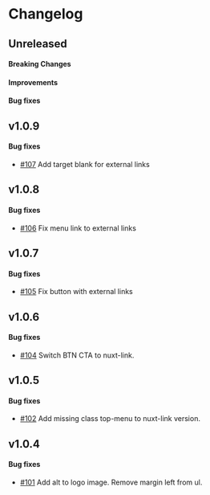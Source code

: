 # Changelog

## Unreleased

#### Breaking Changes
#### Improvements
#### Bug fixes

## v1.0.9

#### Bug fixes

- [#107](https://github.com/mesg-foundation/mesg-components/pull/107) Add target blank for external links

## v1.0.8

#### Bug fixes

- [#106](https://github.com/mesg-foundation/mesg-components/pull/106) Fix menu link to external links

## v1.0.7

#### Bug fixes

- [#105](https://github.com/mesg-foundation/mesg-components/pull/105) Fix button with external links

## v1.0.6

#### Bug fixes

- [#104](https://github.com/mesg-foundation/mesg-components/pull/104) Switch BTN CTA to nuxt-link.

## v1.0.5

#### Bug fixes

- [#102](https://github.com/mesg-foundation/mesg-components/pull/102) Add missing class top-menu to nuxt-link version.

## v1.0.4

#### Bug fixes

- [#101](https://github.com/mesg-foundation/mesg-components/pull/101) Add alt to logo image. Remove margin left from ul.
